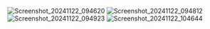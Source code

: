 ![Screenshot_20241122_094620](https://github.com/user-attachments/assets/09f181f2-9acb-4a61-9cb1-02eadc8c5426)
![Screenshot_20241122_094812](https://github.com/user-attachments/assets/efcce12d-f6e0-4c13-b17f-de3d2563226d)
![Screenshot_20241122_094923](https://github.com/user-attachments/assets/ae932108-0eaa-4f92-8da7-acd10ce58466)
![Screenshot_20241122_104644](https://github.com/user-attachments/assets/f9c181eb-a7d8-4e65-9207-4a2ca73ec579)


